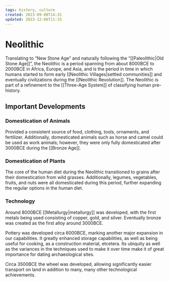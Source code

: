 ```yaml
---
tags: history, culture
created: 2023-09-08T14:31
updated: 2023-12-06T11:33
---
```


# Neolithic

Translating to “New Stone Age” and naturally following the “[[Paleolithic|Old Stone Age]]”, the Neolithic is a period spanning from about 8000BCE to 2000BCE in Africa, Europe, and Asia, and is the period in time in which humans started to form early [[Neolithic Villages|settled communities]] and eventually civilizations during the [[Neolithic Revolution]]. The Neolithic is part of a refinement to the [[Three-Age System]] of classifying human pre-history.

## Important Developments

### Domestication of Animals

Provided a consistent source of food, clothing, tools, ornaments, and fertilizer. Additionally, domesticated animals such as horse and camel could be used as work animals; however, they were only fully domesticated after 3000BCE during the [[Bronze Age]].

### Domestication of Plants

The core of the human diet during the Neolithic transitioned to grains after their domestication from wild grasses. Additionally, legumes, vegetables, fruits, and nuts were all domesticated during this period, further expanding the regular options in the human diet.

### Technology

Around 8000BCE [[Metallurgy|metallurgy]] was developed, with the first metals being used consisting of copper, gold, and silver. Eventually bronze was created as the first alloy around 3000BCE.

Pottery was developed circa 6000BCE, marking another major expansion in our capabilities. It greatly enhanced storage capabilities, as well as being useful for cooking, as a construction material, etcetera.  Its ubiquity as well as the variances in the techniques used to make it over time make it of great importance for dating archaeological sites.

Circa 3500BCE the wheel was developed, allowing significantly easier transport on land in addition to many, many other technological achievements.

